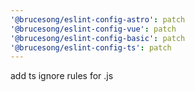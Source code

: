 ```yaml
---
'@brucesong/eslint-config-astro': patch
'@brucesong/eslint-config-vue': patch
'@brucesong/eslint-config-basic': patch
'@brucesong/eslint-config-ts': patch
---
```


add ts ignore rules for .js
